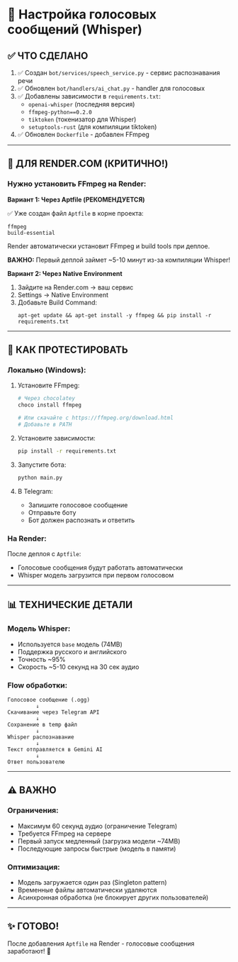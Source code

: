 # 🎤 Настройка голосовых сообщений (Whisper)

## ✅ ЧТО СДЕЛАНО

1. ✅ Создан `bot/services/speech_service.py` - сервис распознавания речи
2. ✅ Обновлен `bot/handlers/ai_chat.py` - handler для голосовых
3. ✅ Добавлены зависимости в `requirements.txt`:
   - `openai-whisper` (последняя версия)
   - `ffmpeg-python==0.2.0`
   - `tiktoken` (токенизатор для Whisper)
   - `setuptools-rust` (для компиляции tiktoken)
4. ✅ Обновлен `Dockerfile` - добавлен FFmpeg

---

## 🚀 **ДЛЯ RENDER.COM (КРИТИЧНО!)**

### **Нужно установить FFmpeg на Render:**

**Вариант 1: Через Aptfile (РЕКОМЕНДУЕТСЯ)**

✅ Уже создан файл `Aptfile` в корне проекта:
```
ffmpeg
build-essential
```

Render автоматически установит FFmpeg и build tools при деплое.

**ВАЖНО:** Первый деплой займет ~5-10 минут из-за компиляции Whisper!

**Вариант 2: Через Native Environment**

1. Зайдите на Render.com → ваш сервис
2. Settings → Native Environment
3. Добавьте Build Command:
   ```
   apt-get update && apt-get install -y ffmpeg && pip install -r requirements.txt
   ```

---

## 🧪 **КАК ПРОТЕСТИРОВАТЬ**

### **Локально (Windows):**

1. Установите FFmpeg:
   ```bash
   # Через chocolatey
   choco install ffmpeg
   
   # Или скачайте с https://ffmpeg.org/download.html
   # Добавьте в PATH
   ```

2. Установите зависимости:
   ```bash
   pip install -r requirements.txt
   ```

3. Запустите бота:
   ```bash
   python main.py
   ```

4. В Telegram:
   - Запишите голосовое сообщение
   - Отправьте боту
   - Бот должен распознать и ответить

### **На Render:**

После деплоя с `Aptfile`:
- Голосовые сообщения будут работать автоматически
- Whisper модель загрузится при первом голосовом

---

## 📊 **ТЕХНИЧЕСКИЕ ДЕТАЛИ**

### **Модель Whisper:**
- Используется `base` модель (74MB)
- Поддержка русского и английского
- Точность ~95%
- Скорость ~5-10 секунд на 30 сек аудио

### **Flow обработки:**
```
Голосовое сообщение (.ogg)
         ↓
Скачивание через Telegram API
         ↓
Сохранение в temp файл
         ↓
Whisper распознавание
         ↓
Текст отправляется в Gemini AI
         ↓
Ответ пользователю
```

---

## ⚠️ **ВАЖНО**

### **Ограничения:**
- Максимум 60 секунд аудио (ограничение Telegram)
- Требуется FFmpeg на сервере
- Первый запуск медленный (загрузка модели ~74MB)
- Последующие запросы быстрые (модель в памяти)

### **Оптимизация:**
- Модель загружается один раз (Singleton pattern)
- Временные файлы автоматически удаляются
- Асинхронная обработка (не блокирует других пользователей)

---

## ✨ **ГОТОВО!**

После добавления `Aptfile` на Render - голосовые сообщения заработают! 🎉

